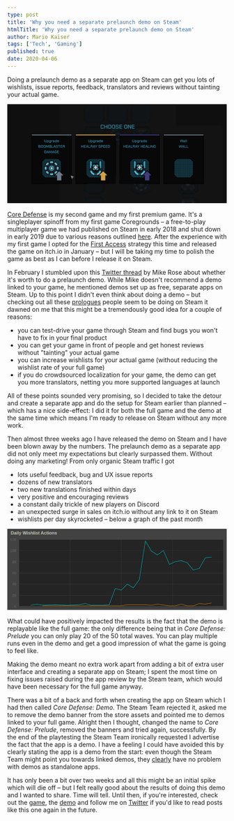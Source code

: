 ```yaml
---
type: post
title: 'Why you need a separate prelaunch demo on Steam'
htmlTitle: 'Why you need a separate prelaunch demo on Steam'
author: Mario Kaiser
tags: ['Tech', 'Gaming']
published: true
date: 2020-04-06
---
```


<div class="tldr">Doing a prelaunch demo as a separate app on Steam can get you lots of wishlists, issue reports, feedback, translators and reviews without tainting your actual game.</div>

![Core Defense](/img/store_gif_final.png)

[Core Defense](https://store.steampowered.com/app/1203360/Core_Defense/) is my second game and my first premium game. It's a singleplayer spinoff from my first game Coregrounds  – a free-to-play multiplayer game we had published on Steam in early 2018 and shut down in early 2019 due to various reasons outlined [here](https://frgmnts.blog/f/how-not-to-make-a-game.html). After the experience with my first game I opted for the [First Access](https://www.gamasutra.com/blogs/MartinNerurkar/20171116/309717/Five_Weeks_in_the_Wild__Early_Access_on_itchio.php) strategy this time and released the game on itch.io in January – but I will be taking my time to polish the game as best as I can before I release it on Steam.

In February I stumbled upon this [Twitter thread](https://twitter.com/RaveofRavendale/status/1228269323195748352) by Mike Rose about whether it's worth to do a prelaunch demo. While Mike doesn't recommend a demo linked to your game, he mentioned demos set up as free, separate apps on Steam. Up to this point I didn't even think about doing a demo – but checking out all these [prologues](https://store.steampowered.com/search/?term=prologue) people seem to be doing on Steam it dawned on me that this might be a tremendously good idea for a couple of reasons:

- you can test-drive your game through Steam and find bugs you won't have to fix in your final product
- you can get your game in front of people and get honest reviews without "tainting" your actual game
- you can increase wishlists for your actual game (without reducing the wishlist rate of your full game)
- if you do crowdsourced localization for your game, the demo can get you more translators, netting you more supported languages at launch

All of these points sounded very promising, so I decided to take the detour and create a separate app and do the setup for Steam earlier than planned – which has a nice side-effect: I did it for both the full game and the demo at the same time which means I'm ready to release on Steam without any more work.

Then almost three weeks ago I have released the demo on Steam and I have been blown away by the numbers. The prelaunch demo as a separate app did not only meet my expectations but clearly surpassed them. Without doing any marketing! From only organic Steam traffic I got

- lots useful feedback, bug and UX issue reports
- dozens of new translators
- two new translations finished within days
- very positive and encouraging reviews
- a constant daily trickle of new players on Discord
- an unexpected surge in sales on itch.io without any link to it on Steam
- wishlists per day skyrocketed – below a graph of the past month

![Daily Wishlist Actions](/img/daily_wishlists.png)

What could have positively impacted the results is the fact that the demo is replayable like the full game: the only difference being that in *Core Defense: Prelude* you can only play 20 of the 50 total waves. You can play multiple runs even in the demo and get a good impression of what the game is going to feel like.

Making the demo meant no extra work apart from adding a bit of extra user interface and creating a separate app on Steam; I spent the most time on fixing issues raised during the app review by the Steam team, which would have been necessary for the full game anyway.

There was a bit of a back and forth when creating the app on Steam which I had then called *Core Defense: Demo*. The Steam Team rejected it, asked me to remove the demo banner from the store assets and pointed me to demos linked to your full game. Alright then I thought, changed the name to *Core Defense: Prelude*, removed the banners and tried again, successfully. By the end of the playtesting the Steam Team ironically requested I advertise the fact that the app is a demo. I have a feeling I could have avoided this by clearly stating the app is a demo from the start: even though the Steam Team might point you towards linked demos, they [clearly](https://store.steampowered.com/search/?term=prologue) have no problem with demos as standalone apps.

It has only been a bit over two weeks and all this might be an initial spike which will die off – but I felt really good about the results of doing this demo and I wanted to share. Time will tell. Until then, if you're interested, check out the [game](https://store.steampowered.com/app/1203360/Core_Defense/), the [demo](https://store.steampowered.com/app/1259230/Core_Defense_Prelude/) and follow me on [Twitter](https://twitter.com/ehmprah) if you'd like to read posts like this one again in the future.

<img src="https://vg09.met.vgwort.de/na/2668f7b85c9c46d79c807d82ab382bce" width="1" height="1" alt="">
